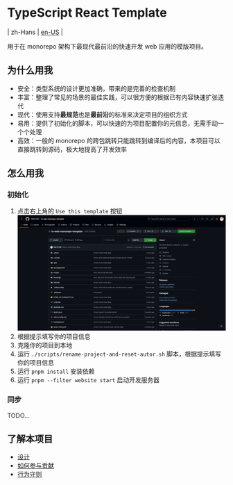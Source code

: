 # TypeScript React Template

| zh-Hans | [en-US](.about/en-US/README.md) |

用于在 monorepo 架构下最现代最前沿的快速开发 web 应用的模版项目。

## 为什么用我

- 安全：类型系统的设计更加准确，带来的是完善的检查机制
- 丰富：整理了常见的场景的最佳实践，可以很方便的根据已有内容快速扩张迭代
- 现代：使用支持**最规范**也是**最前沿**的标准来决定项目的组织方式
- 易用：提供了初始化的脚本，可以快速的为项目配置你的元信息，无需手动一个个处理
- 高效：一般的 monorepo 的跨包跳转只能跳转到编译后的内容，本项目可以直接跳转到源码，极大地提高了开发效率

## 怎么用我

### 初始化

1. 点击右上角的 `Use this template` 按钮
![use-this-template.png](.about/use-this-template.png)
2. 根据提示填写你的项目信息
3. 克隆你的项目到本地
4. 运行 `./scripts/rename-project-and-reset-autor.sh` 脚本，根据提示填写你的项目信息
5. 运行 `pnpm install` 安装依赖
6. 运行 `pnpm --filter website start` 启动开发服务器

### 同步

TODO...

## 了解本项目

- [设计](.about/DESIGN.md)
- [如何参与贡献](.about/CONTRIBUTING.md)
- [行为守则](./CODE_OF_CONDUCT.md)
